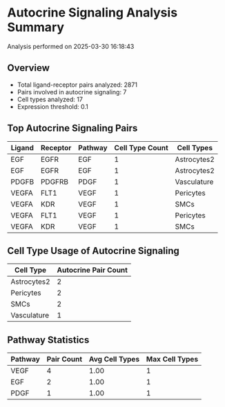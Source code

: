 # Autocrine Signaling Analysis Summary

Analysis performed on 2025-03-30 16:18:43

## Overview

- Total ligand-receptor pairs analyzed: 2871
- Pairs involved in autocrine signaling: 7
- Cell types analyzed: 17
- Expression threshold: 0.1

## Top Autocrine Signaling Pairs

| Ligand | Receptor | Pathway | Cell Type Count | Cell Types |
|--------|----------|---------|----------------|------------|
| EGF | EGFR | EGF | 1 | Astrocytes2 |
| EGF | EGFR | EGF | 1 | Astrocytes2 |
| PDGFB | PDGFRB | PDGF | 1 | Vasculature |
| VEGFA | FLT1 | VEGF | 1 | Pericytes |
| VEGFA | KDR | VEGF | 1 | SMCs |
| VEGFA | FLT1 | VEGF | 1 | Pericytes |
| VEGFA | KDR | VEGF | 1 | SMCs |

## Cell Type Usage of Autocrine Signaling

| Cell Type | Autocrine Pair Count |
|-----------|----------------------|
| Astrocytes2 | 2 |
| Pericytes | 2 |
| SMCs | 2 |
| Vasculature | 1 |

## Pathway Statistics

| Pathway | Pair Count | Avg Cell Types | Max Cell Types |
|---------|------------|----------------|----------------|
| VEGF | 4 | 1.00 | 1 |
| EGF | 2 | 1.00 | 1 |
| PDGF | 1 | 1.00 | 1 |
